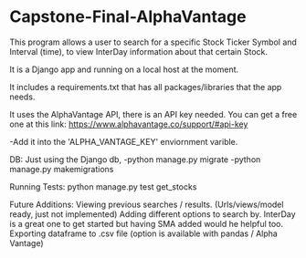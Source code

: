 # Capstone-Final-AlphaVantage

This program allows a user to search for a specific Stock Ticker Symbol and Interval (time), to view InterDay information about that certain Stock.

It is a Django app and running on a local host at the moment.

It includes a requirements.txt that has all packages/libraries that the app needs.

It uses the AlphaVantage API, there is an API key needed. You can get a free one at this link:
https://www.alphavantage.co/support/#api-key

-Add it into the 'ALPHA_VANTAGE_KEY' enviornment varible.

DB: Just using the Django db, 
-python manage.py migrate
-python manage.py makemigrations

Running Tests:
python manage.py test get_stocks

Future Additions:
Viewing previous searches / results. (Urls/views/model ready, just not implemented)
Adding different options to search by. InterDay is a great one to get started but having SMA added would he helpful too. 
Exporting dataframe to .csv file (option is available with pandas / Alpha Vantage)


